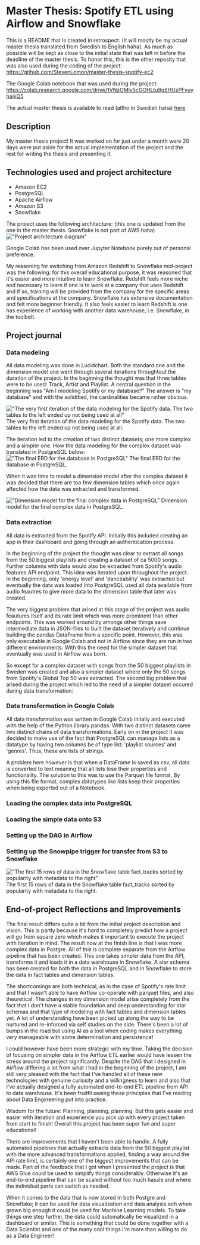 # Master Thesis: Spotify ETL using Airflow and Snowflake

This is a README that is created in retrospect. (It will mostly be my actual master thesis translated from Swedish to English haha). As much as possible will be kept as close to the initial state that was left in before the deadline of the master thesis. To honor this, this is the other reposity that was also used during the coding of the project:  
https://github.com/StevenLomon/master-thesis-spotify-ec2  

The Google Colab notebook that was used during the project:  
https://colab.research.google.com/drive/1VNzOMly5cGOHLtu8g8HUzPFyuyhaikQ5  

The actual master thesis is available to read (altho in Swedish haha) [here](/master-thesis.pdf)

## Description
My master thesis project! It was worked on for just under a month were 20 days were put aside for the actual implementation of the project and the rest for writing the thesis and presenting it.  

## Technologies used and project architecture
* Amazon EC2
* PostgreSQL
* Apache Airflow
* Amazon S3
* Snowflake

The project uses the following architecture: (this one is updated from the one in the master thesis. Snowflake is not part of AWS haha)
!["Project architecture diagram"](/project-architecture-diagram.png "Project architecture diagram")

Google Colab has been used over Jupyter Notebook purely out of personal preference.  

My reasoning for switching from Amazon Redshift to Snowflake mid-project was the following: for this overall educational purpose, it was reasoned that it's easier and more intuitive to learn Snowflake. Redshift feels more niche and necessary to learn if one is to work at a company that uses Redshift and if so, training will be provided from the company for the specific areas and specifications at the company. Snowflake has extensive documentation and felt more beginner friendly. It also feels easier to learn Redshift is one has experience of working with another data warehouse, i.e. Snowflake, in the toolbelt.

## Project journal  

### Data modeling
All data modeling was done in Lucidchart. Both the standard one and the dimension model one went through several iterations throughtout the duration of the project. In the beginning the thought was that three tables were to be used: Track, Artist and Playlist. A central question in the beginning was "Am I modeling Spotify or my database?" The answer is "my database" and with the solidified, the cardinalities became rather obvious.

!["The very first iteration of the data modeling for the Spotify data. The two tables to the left ended up not being used at all"](/master-thesis-images/first-data-modeling-iteration.png "First data modeling iteration")
The very first iteration of the data modeling for the Spotify data. The two tables to the left ended up not being used at all.  

The iteration led to the creation of two distinct datasets; one more complex and a simpler one. How the data modeling for the complex dataset was translated in PostgreSQL below:
!["The final ERD for the database in PostgreSQL"](/master-thesis-images/ERD.png "Final PostgreSQL ERD")
The final ERD for the database in PostgreSQL.  

When it was time to model a dimension model after the complex dataset it was decided that there are too few dimension tables which once again affected how the data was extracted and transformed.  

!["Dimension model for the final complex data in PostgreSQL"](/master-thesis-images/dimension-model.png "Dimension model")
Dimension model for the final complex data in PostgreSQL.  

### Data extraction
All data is extracted from the Spotify API. Initially this included creating an app in their dashboard and going through an authentication process.  

In the beginning of the project the thought was clear to extract all songs from the 50 biggest playlists and creating a dataset of ca 5000 songs. Further columns with data would also be extracted from Spotify's audio features API endpoint. This idea was iterated upon throughout the project. In the beginning, only 'energy level' and 'danceability' was extracted but eventually the data was loaded into PostgreSQL used all data available from audio feautres to give more data to the dimension table that later was created.  

The very biggest problem that arised at this stage of the project was audio feautures itself and its rate limit which was more prominent than other endpoints. This was worked around by amongs other things save intermediate data in JSON-files to built the dataset iteratively and continue building the pandas DataFrame from a specific point. However, this was only executable in Google Colab and not in Airflow since they are run in two different environments. With this the need for the simpler dataset that eventually was used in Airflow was born.  

So except for a complex dataset with songs from the 50 biggest playlists in Sweden was created and also a simpler dataset where only the 50 songs from Spotify's Global Top 50 was extracted. The second big problem that arised during the project which led to the need of a simpler dataset occured during data transformation:

### Data transformation in Google Colab
All data transformation was written in Google Colab initally and executed with the help of the Python library pandas. With two distinct datasets came two distinct chains of data transformations. Early on in the project it was decided to make use of the fact that PostgreSQL can manage lists as a datatype by having two columns be of type list: 'playlist sources' and 'genres'. Thus, these are lists of strings.  

A problem here however is that when a DataFrame is saved as csv, all data is converted to text meaning that all lists lose their properties and functionality. The solution to this was to use the Parquet file format. By using this file format, complex datatypes like lists keep their properties when being exported out of a Notebook.  



### Loading the complex data into PostgreSQL

### Loading the simple data onto S3

### Setting up the DAG in Airflow

### Setting up the Snowpipe trigger for transfer from S3 to Snowflake
!["The first 15 rows of data in the Snowflake table fact_tracks sorted by popularity with metadata to the right"](/master-thesis-images/snowflake-table.png "The first 15 rows of data in the Snowflake table")
The first 15 rows of data in the Snowflake table fact_tracks sorted by popularity with metadata to the right.  

## End-of-project Reflections and Improvements
The final result differs quite a bit from the initial project description and vision. This is partly because it's hard to completely predict how a project will go from square zero which makes it important to execute the project with iteration in mind. The result now at the finish line is that I was more complex data in Postgre. All of this is complete separate from the Airflow pipeline that has been created. This one takes simpler data from the API, transforms it and loads it in a data warehouse in Snowflake. A star schema has been created for both the data in PostgreSQL and in Snowflake to store the data in fact tables and dimension tables.  

The shortcomings are both technical, as in the case of Spotify's rate limit and that I wasn't able to have Airflow co-operate with parquet files, and also theoretical. The changes in my dimension model arise completely from the fact that I don't have a stable foundation and deep understanding for star schemas and that type of modeling with fact tables and dimension tables yet. A lot of understanding have been picked up along the way to be nurtured and re-inforced via self studies on the side. There's been a lot of bumps in the road but using AI as a tool when coding makes everything very manageable with some determination and persistence!  

I could however have been more strategic with my time. Taking the decision of focusing on simpler data in the Airflow ETL earlier would have lessen the stress around the project significantly. Despite the DAG that I designed in Airflow differing a lot from what I had in the beginning of the project, I am still very pleased with the fact that I've handled all of these new technologies with genuine curiosity and a willingness to learn and also that I've actually designed a fully automated end-to-end ETL pipeline from API to data warehouse. It's been fruitfil seeing these principles that I've reading about Data Engineering put into practice.  

Wisdom for the future: Planning, planning, planning. But this gets easier and easier with iteration and experience you pick up with every project taken from start to finish! Overall this project has been super fun and super educational!  

There are improvements that I haven't been able to handle. A fully automated pipelines that actually extracts data from the 50 biggest playlist with the more advanced transformations applied, finding a way around the API rate limit, is certainly one of the biggest improvements that can be made. Part of the feedback that I got when I presented the project is that AWS Glue could be used to simplify things considerably. Otherwise it's an end-to-end pipeline that can be scaled without too much hassle and where the individual parts can switch as needed.  

When it comes to the data that is now stored in both Postgre and Snowflake; it can be used for data visualization and data analysis och when grown big enough it could be used for Machine Learning models. To take things one step further, the data could automatically be visualized in a dashboard or similar. This is something that could be done together with a Data Scientist and one of the many cool things I'm more than willing to do as a Data Engineer!
